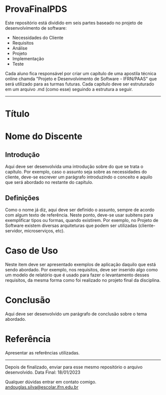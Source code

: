# ProvaFinalPDS

Este repositório está dividido em seis partes baseado no projeto de desenvolvimento de software:

* Necessidades do Cliente
* Requisitos
* Análise
* Projeto
* Implementação
* Teste

Cada aluno fica responsável por criar um capítulo de uma apostila técnica online chamda "Projeto e Desenvolvimento de Software - IFRN/PAAS" que será utilizado para as turmas futuras. Cada capítulo deve ser estruturado em um arquivo .md (como esse) seguindo a estrutura a seguir.

----------------------

# Título
# Nome do Discente

## Introdução

Aqui deve ser desenvolvida uma introdução sobre do que se trata o capítulo. Por exemplo, caso o assunto seja sobre as necessidades do cliente, deve-se escrever um parágrafo introduzindo o conceito e aquilo que será abordado no restante do capítulo.

## Definições

Como o nome já diz, aqui deve ser definido o assunto, sempre de acordo com algum texto de referência. Neste ponto, deve-se usar subitens para exemplificar tipos ou formas, quando existirem. Por exemplo, no Projeto de Software existem diversas arquiteturas que podem ser utilizadas (cliente-servidor, microserviços, etc). 

# Caso de Uso

Neste item deve ser apresentado exemplos de aplicação daquilo que está sendo abordado. Por exemplo, nos requisitos, deve ser inserido algo como um modelo de relatório que é usado para fazer o levantamento desses requisitos, da mesma forma como foi realizado no projeto final da disciplina.

# Conclusão

Aqui deve ser desenvolvido um parágrafo de conclusão sobre o tema abordado.

# Referência

Apresentar as referências utilizadas.

------------------------

Depois de finalizado, enviar para esse mesmo repositório o arquivo desenvolvido. 
Data Final: 18/01/2023

Qualquer dúvidas entrar em contato comigo.
andouglas.silva@escolar.ifrn.edu.br
